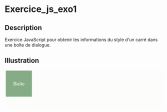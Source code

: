 # Exercice_js_exo1
## Description
Exercice JavaScript pour obtenir les informations du style d'un carré dans une boîte de dialogue.

## Illustration
![Illustration du fonctionnement du site](https://github.com/David-SDA/Exercice_js_exo1/blob/master/assets/figure.gif)
